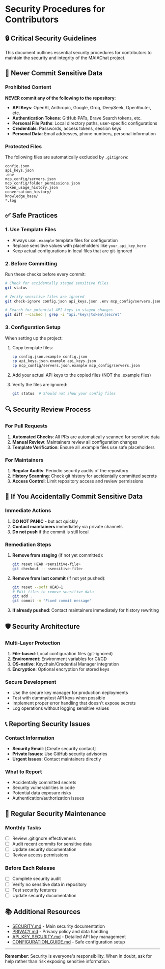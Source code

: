 # Security Procedures for Contributors

## 🔒 Critical Security Guidelines

This document outlines essential security procedures for contributors to maintain the security and integrity of the MAIAChat project.

## 🚨 Never Commit Sensitive Data

### Prohibited Content
**NEVER commit any of the following to the repository:**

- **API Keys**: OpenAI, Anthropic, Google, Groq, DeepSeek, OpenRouter, etc.
- **Authentication Tokens**: GitHub PATs, Brave Search tokens, etc.
- **Personal File Paths**: Local directory paths, user-specific configurations
- **Credentials**: Passwords, access tokens, session keys
- **Personal Data**: Email addresses, phone numbers, personal information

### Protected Files
The following files are automatically excluded by `.gitignore`:

```
config.json
api_keys.json
.env
mcp_config/servers.json
mcp_config/folder_permissions.json
token_usage_history.json
conversation_history/
knowledge_base/
*.log
```

## ✅ Safe Practices

### 1. Use Template Files
- Always use `.example` template files for configuration
- Replace sensitive values with placeholders like `your_api_key_here`
- Keep actual configurations in local files that are git-ignored

### 2. Before Committing
Run these checks before every commit:

```bash
# Check for accidentally staged sensitive files
git status

# Verify sensitive files are ignored
git check-ignore config.json api_keys.json .env mcp_config/servers.json

# Search for potential API keys in staged changes
git diff --cached | grep -i "api.*key\|token\|secret"
```

### 3. Configuration Setup
When setting up the project:

1. Copy template files:
   ```bash
   cp config.json.example config.json
   cp api_keys.json.example api_keys.json
   cp mcp_config/servers.json.example mcp_config/servers.json
   ```

2. Add your actual API keys to the copied files (NOT the .example files)

3. Verify the files are ignored:
   ```bash
   git status  # Should not show your config files
   ```

## 🔍 Security Review Process

### For Pull Requests
1. **Automated Checks**: All PRs are automatically scanned for sensitive data
2. **Manual Review**: Maintainers review all configuration changes
3. **Template Verification**: Ensure all .example files use safe placeholders

### For Maintainers
1. **Regular Audits**: Periodic security audits of the repository
2. **History Scanning**: Check git history for accidentally committed secrets
3. **Access Control**: Limit repository access and review permissions

## 🚨 If You Accidentally Commit Sensitive Data

### Immediate Actions
1. **DO NOT PANIC** - but act quickly
2. **Contact maintainers** immediately via private channels
3. **Do not push** if the commit is still local

### Remediation Steps
1. **Remove from staging** (if not yet committed):
   ```bash
   git reset HEAD <sensitive-file>
   git checkout -- <sensitive-file>
   ```

2. **Remove from last commit** (if not yet pushed):
   ```bash
   git reset --soft HEAD~1
   # Edit files to remove sensitive data
   git add .
   git commit -m "Fixed commit message"
   ```

3. **If already pushed**: Contact maintainers immediately for history rewriting

## 🛡️ Security Architecture

### Multi-Layer Protection
1. **File-based**: Local configuration files (git-ignored)
2. **Environment**: Environment variables for CI/CD
3. **OS-native**: Keychain/Credential Manager integration
4. **Encryption**: Optional encryption for stored keys

### Secure Development
- Use the secure key manager for production deployments
- Test with dummy/test API keys when possible
- Implement proper error handling that doesn't expose secrets
- Log operations without logging sensitive values

## 📞 Reporting Security Issues

### Contact Information
- **Security Email**: [Create security contact]
- **Private Issues**: Use GitHub security advisories
- **Urgent Issues**: Contact maintainers directly

### What to Report
- Accidentally committed secrets
- Security vulnerabilities in code
- Potential data exposure risks
- Authentication/authorization issues

## 🔄 Regular Security Maintenance

### Monthly Tasks
- [ ] Review .gitignore effectiveness
- [ ] Audit recent commits for sensitive data
- [ ] Update security documentation
- [ ] Review access permissions

### Before Each Release
- [ ] Complete security audit
- [ ] Verify no sensitive data in repository
- [ ] Test security features
- [ ] Update security documentation

## 📚 Additional Resources

- [SECURITY.md](SECURITY.md) - Main security documentation
- [PRIVACY.md](PRIVACY.md) - Privacy policy and data handling
- [API_KEY_SECURITY.md](API_KEY_SECURITY.md) - Detailed API key management
- [CONFIGURATION_GUIDE.md](CONFIGURATION_GUIDE.md) - Safe configuration setup

---

**Remember**: Security is everyone's responsibility. When in doubt, ask for help rather than risk exposing sensitive information.
